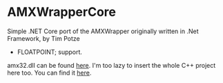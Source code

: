 # AMXWrapperCore
Simple .NET Core port of the AMXWrapper originally written in .Net Framework, by Tim Potze


- FLOATPOINT; support.


amx32.dll can be found [here](https://github.com/michael-fa/AMXWrapperCore/tree/master/libs).
I'm too lazy to insert the whole C++ project here too. You can find it [here](https://github.com/ikkentim/AMXWrapper).
